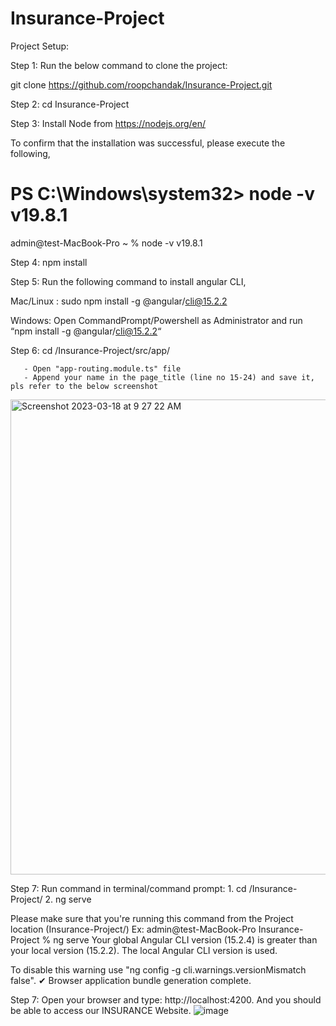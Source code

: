 # Insurance-Project

Project Setup:

Step 1: Run the below command to clone the project: 

git clone https://github.com/roopchandak/Insurance-Project.git 

Step 2: cd Insurance-Project

Step 3: Install Node from https://nodejs.org/en/

To confirm that the installation was successful, please execute the following,

PS C:\Windows\system32> node -v
v19.8.1
===========
admin@test-MacBook-Pro ~ % node -v
v19.8.1

Step 4: npm install

Step 5: Run the following command to install angular CLI,

Mac/Linux : 
  sudo npm install -g @angular/cli@15.2.2  

Windows: 
  Open CommandPrompt/Powershell as Administrator and run “npm install -g @angular/cli@15.2.2“
  
  
Step 6: cd <ProjectLocation>/Insurance-Project/src/app/

       - Open "app-routing.module.ts" file
       - Append your name in the page_title (line no 15-24) and save it, pls refer to the below screenshot
       
<img width="760" alt="Screenshot 2023-03-18 at 9 27 22 AM" src="https://user-images.githubusercontent.com/20028970/226083763-a4066c69-ec61-49ed-b473-151641c195f0.png">


Step 7: Run command in terminal/command prompt: 
           1. cd <ProjectLocation>/Insurance-Project/
           2. ng serve 

Please make sure that you're running this command from the Project location (Insurance-Project/)
Ex:
admin@test-MacBook-Pro Insurance-Project % ng serve
Your global Angular CLI version (15.2.4) is greater than your local version (15.2.2). The local Angular CLI version is used.

To disable this warning use "ng config -g cli.warnings.versionMismatch false".
✔ Browser application bundle generation complete.


Step 7: Open your browser and type: http://localhost:4200. And you should be able to access our INSURANCE Website.
![image](https://user-images.githubusercontent.com/20028970/226084098-9cd6b5ad-a4dd-42ae-b913-f80f27550434.png)


